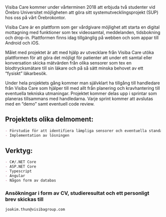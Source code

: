 Visiba Care kommer under vårterminen 2018 att erbjuda två studenter vid Örebro Universitet möjligheten att göra sitt systemutvecklingsprojekt (SUP) hos oss på vårt Örebrokontor.

Visiba Care är en plattform som ger vårdgivare möjlighet att starta en digital mottagning med funktioner som tex videosamtal, meddelanden, tidsbokning och drop-in. Plattformen finns idag tillgänglig på webben och som appar till Android och iOS.


Målet med projektet är att med hjälp av utvecklare från Visiba Care utöka plattformen för att göra det möjligt för patienter att under ett samtal eller konversation skicka mätvärden från olika sensorer som tex en blodtrycksmätare till sin läkare och på så sätt minska behovet av ett “fysiskt” läkarbesök.

Under hela projektets gång kommer man självklart ha tillgång till handledare från Visiba Care som hjälper till med allt från planering och kravhantering  till eventuella tekniska utmaningar. Projektet kommer delas upp i sprintar som planeras tillsammans med handledarna. Varje sprint kommer att avslutas med en “demo” samt eventuell code review.

## Projektets olika delmoment:

```markdown
- Förstudie för att identifiera lämpliga sensorer och eventuella standarder
- Implementation av lösningen
```

## Verktyg:

```markdown
- C#/.NET Core
- ASP.NET Core
- Typescript
- Angular
- Någon form av databas
```

### Ansökningar i form av CV, studieresultat och ett personligt brev skickas till
```markdown
joakim.thun@visibagroup.com
```
